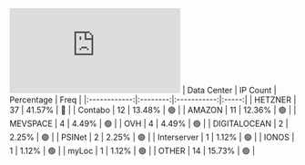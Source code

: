![Diagramm](https://github.com/obajay/StateSync-snapshots/blob/main/Projects/Source/1/README.md)
| Data Center | IP Count | Percentage | Freq |
|:------------:|:--------:|:-----------:|:-----:|
| HETZNER | 37 | 41.57% | 🔴 |
| Contabo | 12 | 13.48% | 🟢 |
| AMAZON | 11 | 12.36% | 🟢 |
| MEVSPACE | 4 | 4.49% | 🟢 |
| OVH | 4 | 4.49% | 🟢 |
| DIGITALOCEAN | 2 | 2.25% | 🟢 |
| PSINet | 2 | 2.25% | 🟢 |
| Interserver | 1 | 1.12% | 🟢 |
| IONOS | 1 | 1.12% | 🟢 |
| myLoc | 1 | 1.12% | 🟢 |
| OTHER | 14 | 15.73% | 🟢 |